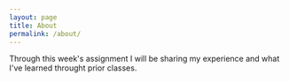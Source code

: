 ```yaml
---
layout: page
title: About
permalink: /about/
---
```

Through this week's assignment I will be sharing my experience and what I've learned throught prior classes.